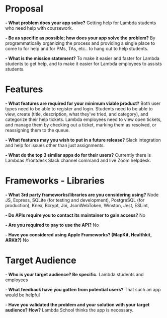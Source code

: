 # Proposal

**- What problem does your app solve?**
Getting help for Lambda students who need help with coursework.

**- Be as specific as possible; how does your app solve the problem?**
By programmatically organizing the process and providing a single place to come to for help and for PMs, TAs, etc.. to hang out to help students.

**- What is the mission statement?**
To make it easier and faster for Lambda students to get help, and to make it easier for Lambda employees to assists students.

# Features

**- What features are required for your minimum viable product?**
Both user types need to be able to register and login.
Students need to be able to view, create (title, description, what they've tried, and category), and categorize their help tickets.
Lambda employees need to view open tickets, and manage them by checking out a ticket, marking them as resolved, or reassigning them to the queue.

**- What features may you wish to put in a future release?**
Slack integration and help for issues other than just assignments.

**- What do the top 3 similar apps do for their users?**
Currently there is Lambdas /frontdesk Slack channel command and live Zoom helpdesk.

# Frameworks - Libraries

**- What 3rd party frameworks/libraries are you considering using?**
Node JS, Express, SQLite (for testing and development), PostgreSQL (for production), Knex, Bcrypt, Joi, JsonWebToken, Winston, Jest, ESLint,

**- Do APIs require you to contact its maintainer to gain access?**
No

**- Are you required to pay to use the API?**
No

**- Have you considered using Apple Frameworks? (MapKit, Healthkit, ARKit?)**
No

# Target Audience

**- Who is your target audience? Be specific.**
Lambda students and employees

**- What feedback have you gotten from potential users?**
That such an app would be helpful

**- Have you validated the problem and your solution with your target audience? How?**
Lambda School thinks the app is necessary.
